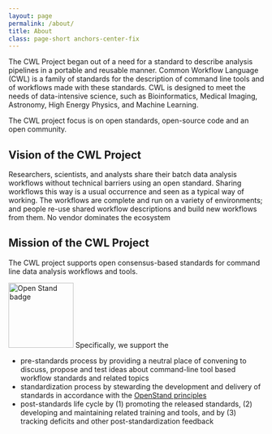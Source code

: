 ```yaml
---
layout: page
permalink: /about/
title: About
class: page-short anchors-center-fix
---
```


The CWL Project began out of a need for a standard to 
describe analysis pipelines in a portable and reusable
manner. Common Workflow Language (CWL) is a family of standards
for the description of command line tools and of workflows made with these standards.
CWL is designed to meet the needs of data-intensive science, such as Bioinformatics, Medical Imaging, Astronomy, High Energy Physics, and Machine Learning.


The CWL project focus is on open standards, open-source code and an open community.


<h2 id="vision">Vision of the CWL Project</h2>

Researchers, scientists, and analysts share their batch data analysis workflows without technical barriers using an open standard. Sharing workflows this way is a usual occurrence and seen as a typical way of working. The workflows are complete and run on a variety of environments; and people re-use shared workflow descriptions and build new workflows from them. No vendor dominates the ecosystem

<h2 id="mission">Mission of the CWL Project</h2>

The CWL project supports open consensus-based standards for command line data analysis workflows and tools.

<picture><source srcset="https://github.com/common-workflow-language/cwl-website/raw/main/openstand-128x128-blue.webp" type="image/webp"><img src="./Common Workflow Language_files/openstand-128x128-blue.png" alt="Open Stand badge" width="128" height="128"></picture>
Specifically, we support the
*    pre-standards process by providing a neutral place of convening to discuss, propose and test ideas about command-line tool based workflow standards and related topics
*    standardization process by stewarding the development and delivery of standards in accordance with the [OpenStand principles](https://open-stand.org/about-us/principles/)
*    post-standards life cycle by (1) promoting the released standards, (2) developing and maintaining related training and tools, and by (3) tracking deficits and other post-standardization feedback
